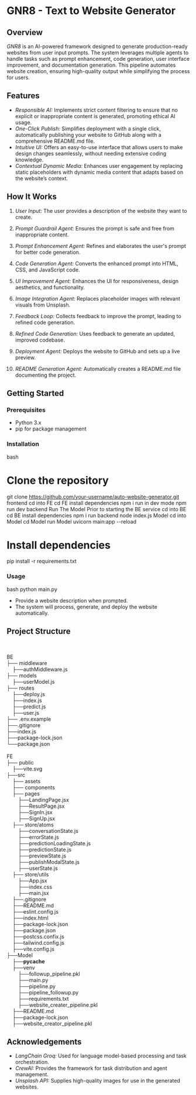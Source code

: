 # GNR8 - Text to Website Generator

## Overview
*GNR8* is an AI-powered framework designed to generate production-ready websites from user input prompts. The system leverages multiple agents to handle tasks such as prompt enhancement, code generation, user interface improvement, and documentation generation. This pipeline automates website creation, ensuring high-quality output while simplifying the process for users.

## Features
- *Responsible AI:* Implements strict content filtering to ensure that no explicit or inappropriate content is generated, promoting ethical AI usage.
- *One-Click Publish:* Simplifies deployment with a single click, automatically publishing your website to GitHub along with a comprehensive README.md file.
- *Intuitive UI:* Offers an easy-to-use interface that allows users to make design changes seamlessly, without needing extensive coding knowledge.
- *Contextual Dynamic Media:* Enhances user engagement by replacing static placeholders with dynamic media content that adapts based on the website’s context.


## How It Works

1. *User Input:* The user provides a description of the website they want to create.
2. *Prompt Guardrail Agent:* Ensures the prompt is safe and free from inappropriate content.
3. *Prompt Enhancement Agent:* Refines and elaborates the user's prompt for better code generation.

4. *Code Generation Agent:* Converts the enhanced prompt into HTML, CSS, and JavaScript code.

5. *UI Improvement Agent:* Enhances the UI for responsiveness, design aesthetics, and functionality.

6. *Image Integration Agent:* Replaces placeholder images with relevant visuals from Unsplash.

7. *Feedback Loop:* Collects feedback to improve the prompt, leading to refined code generation.

8. *Refined Code Generation:* Uses feedback to generate an updated, improved codebase.

9. *Deployment Agent:* Deploys the website to GitHub and sets up a live preview.

10. *README Generation Agent:* Automatically creates a README.md file documenting the project.

## Getting Started

### Prerequisites
- Python 3.x
- pip for package management
### Installation
bash
# Clone the repository
git clone https://github.com/your-username/auto-website-generator.git
frontend
cd into FE cd FE
install dependencies npm i
run in dev mode npm run dev
backend
Run The Model Prior to starting the BE service
cd into BE cd BE
install dependencies npm i
run backend node index.js
Model
cd into Model cd Model
run Model uvicorn main:app --reload
# Install dependencies
pip install -r requirements.txt


### Usage
bash
python main.py

- Provide a website description when prompted.
- The system will process, generate, and deploy the website automatically.

## Project Structure

<br>

BE<br>
├── middleware<br>
&nbsp;&nbsp;&nbsp;&nbsp;├──authMiddleware.js<br>
├── models<br>
&nbsp;&nbsp;&nbsp;&nbsp;├──userModel.js<br>
├── routes<br>
&nbsp;&nbsp;&nbsp;&nbsp;├──deploy.js<br>
&nbsp;&nbsp;&nbsp;&nbsp;├──index.js<br>
&nbsp;&nbsp;&nbsp;&nbsp;├──predict.js<br>
&nbsp;&nbsp;&nbsp;&nbsp;├──user.js<br>
├── .env.example<br>
├──.gitignore<br>
├──index.js<br>
├──package-lock.json<br>
└──package.json<br>
<br>
FE<br>
├── public<br>
&nbsp;&nbsp;&nbsp;&nbsp;├──vite.svg<br>
├──src<br>
&nbsp;&nbsp;&nbsp;&nbsp;├── assets<br>
&nbsp;&nbsp;&nbsp;&nbsp;├── components<br>
&nbsp;&nbsp;&nbsp;&nbsp;├── pages<br>
&nbsp;&nbsp;&nbsp;&nbsp;&nbsp;&nbsp;&nbsp;&nbsp;├──LandingPage.jsx<br>
&nbsp;&nbsp;&nbsp;&nbsp;&nbsp;&nbsp;&nbsp;&nbsp;├──ResultPage.jsx<br>
&nbsp;&nbsp;&nbsp;&nbsp;&nbsp;&nbsp;&nbsp;&nbsp;├──SignIn.jsx<br>
&nbsp;&nbsp;&nbsp;&nbsp;&nbsp;&nbsp;&nbsp;&nbsp;├──SignUp.jsx<br>
&nbsp;&nbsp;&nbsp;&nbsp;├── store/atoms<br>
&nbsp;&nbsp;&nbsp;&nbsp;&nbsp;&nbsp;&nbsp;&nbsp;├──conversationState.js<br>
&nbsp;&nbsp;&nbsp;&nbsp;&nbsp;&nbsp;&nbsp;&nbsp;├──errorState.js<br>
&nbsp;&nbsp;&nbsp;&nbsp;&nbsp;&nbsp;&nbsp;&nbsp;├──predictionLoadingState.js<br>
&nbsp;&nbsp;&nbsp;&nbsp;&nbsp;&nbsp;&nbsp;&nbsp;├──predictionState.js<br>
&nbsp;&nbsp;&nbsp;&nbsp;&nbsp;&nbsp;&nbsp;&nbsp;├──previewState.js<br>
&nbsp;&nbsp;&nbsp;&nbsp;&nbsp;&nbsp;&nbsp;&nbsp;├──publishModalState.js<br>
&nbsp;&nbsp;&nbsp;&nbsp;&nbsp;&nbsp;&nbsp;&nbsp;├──userState.js<br>
&nbsp;&nbsp;&nbsp;&nbsp;├── store/utils<br>
&nbsp;&nbsp;&nbsp;&nbsp;&nbsp;&nbsp;&nbsp;&nbsp;├──App.jsx        <br>
&nbsp;&nbsp;&nbsp;&nbsp;&nbsp;&nbsp;&nbsp;&nbsp;├──index.css      <br> 
&nbsp;&nbsp;&nbsp;&nbsp;&nbsp;&nbsp;&nbsp;&nbsp;├──main.jsx<br>
&nbsp;&nbsp;&nbsp;&nbsp;├──.gitignore        <br>
&nbsp;&nbsp;&nbsp;&nbsp;├──README.md<br>
&nbsp;&nbsp;&nbsp;&nbsp;├──eslint.config.js<br>
&nbsp;&nbsp;&nbsp;&nbsp;├──index.html<br>
&nbsp;&nbsp;&nbsp;&nbsp;├──package-lock.json<br>
&nbsp;&nbsp;&nbsp;&nbsp;├──package.json<br>
&nbsp;&nbsp;&nbsp;&nbsp;├──postcss.confix.js<br>
&nbsp;&nbsp;&nbsp;&nbsp;├──tailwind.config.js<br>
&nbsp;&nbsp;&nbsp;&nbsp;├──vite.config.js<br>
├──Model<br>
&nbsp;&nbsp;&nbsp;&nbsp;├──__pycache__<br>
&nbsp;&nbsp;&nbsp;&nbsp;├──venv<br>
&nbsp;&nbsp;&nbsp;&nbsp;&nbsp;&nbsp;&nbsp;&nbsp;├──followup_pipeline.pkl<br>
&nbsp;&nbsp;&nbsp;&nbsp;&nbsp;&nbsp;&nbsp;&nbsp;├──main.py<br>
&nbsp;&nbsp;&nbsp;&nbsp;&nbsp;&nbsp;&nbsp;&nbsp;├──pipeline.py<br>
&nbsp;&nbsp;&nbsp;&nbsp;&nbsp;&nbsp;&nbsp;&nbsp;├──pipeline_followup.py<br>
&nbsp;&nbsp;&nbsp;&nbsp;&nbsp;&nbsp;&nbsp;&nbsp;├──requirements.txt<br>
&nbsp;&nbsp;&nbsp;&nbsp;&nbsp;&nbsp;&nbsp;&nbsp;├──website_creater_pipeline.pkl<br>
&nbsp;&nbsp;&nbsp;&nbsp;├──README.md<br>
&nbsp;&nbsp;&nbsp;&nbsp;├──package-lock.json<br>
&nbsp;&nbsp;&nbsp;&nbsp;├──website_creator_pipeline.pkl<br>
        
## Acknowledgements
- *LangChain Groq:* Used for language model-based processing and task orchestration.
- *CrewAI:* Provides the framework for task distribution and agent management.
- *Unsplash API:* Supplies high-quality images for use in the generated websites.
